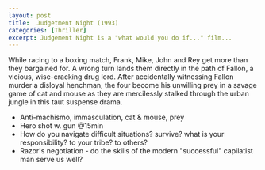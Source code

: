 ```yaml
---
layout: post
title:  Judgetment Night (1993)
categories: [Thriller]
excerpt: Judgement Night is a "what would you do if..." film...
---
```


While racing to a boxing match, Frank, Mike, John and Rey get more than they bargained for. A wrong turn lands them directly in the path of Fallon, a vicious, wise-cracking drug lord. After accidentally witnessing Fallon murder a disloyal henchman, the four become his unwilling prey in a savage game of cat and mouse as they are mercilessly stalked through the urban jungle in this taut suspense drama.

* Anti-machismo, immasculation, cat & mouse, prey
* Hero shot w. gun @15min
* How do you navigate difficult situations? survive? what is your responsibility? to your tribe? to others?
* Razor's negotiation - do the skills of the modern "successful" capilatist man serve us well?

